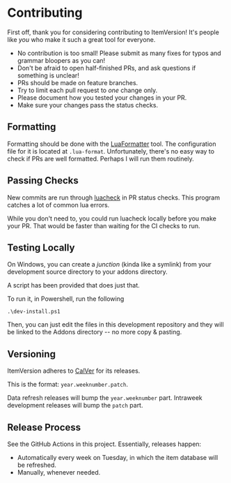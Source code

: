 # Contributing

First off, thank you for considering contributing to ItemVersion! It's people like _you_ who make it
such a great tool for everyone.

- No contribution is too small! Please submit as many fixes for typos and grammar bloopers as you
  can!
- Don't be afraid to open half-finished PRs, and ask questions if something is unclear!
- PRs should be made on feature branches.
- Try to limit each pull request to _one_ change only.
- Please document how you tested your changes in your PR.
- Make sure your changes pass the status checks.

## Formatting

Formatting should be done with the [LuaFormatter](https://github.com/Koihik/LuaFormatter) tool. The
configuration file for it is located at `.lua-format`. Unfortunately, there's no easy way to check
if PRs are well formatted. Perhaps I will run them routinely.

## Passing Checks

New commits are run through [luacheck](https://github.com/mpeterv/luacheck) in PR status checks.
This program catches a lot of common lua errors.

While you don't need to, you could run luacheck locally before you make your PR. That would be
faster than waiting for the CI checks to run.

## Testing Locally

On Windows, you can create a _junction_ (kinda like a symlink) from your development source
directory to your addons directory.

A script has been provided that does just that.

To run it, in Powershell, run the following

```pwsh
.\dev-install.ps1
```

Then, you can just edit the files in this development repository and they will be linked to the
Addons directory -- no more copy & pasting.

## Versioning

ItemVersion adheres to [CalVer](https://calver.org/) for its releases.

This is the format: `year.weeknumber.patch`.

Data refresh releases will bump the `year.weeknumber` part. Intraweek development releases will bump
the `patch` part.

## Release Process

See the GitHub Actions in this project. Essentially, releases happen:

- Automatically every week on Tuesday, in which the item database will be refreshed.
- Manually, whenever needed.
